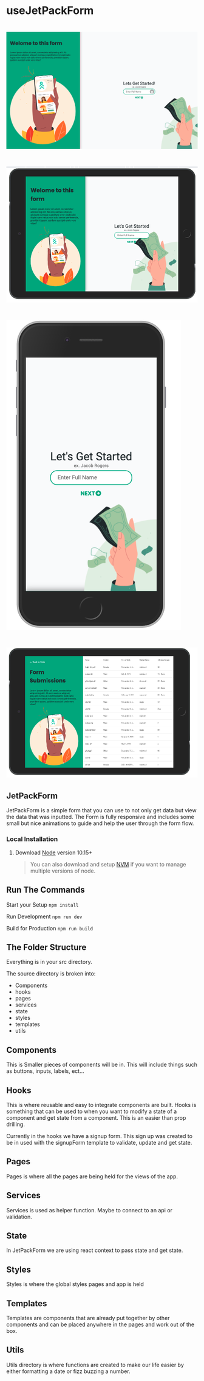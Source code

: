 # useJetPackForm
# ![Jet Pack Desktop](./images/desktop.png)
# ![Jet Pack Tablet](./images/tablet.png)
# ![Jet Pack Mobile](./images/mobile.png)
# ![Jet Pack Form](./images/form.png)

## JetPackForm
JetPackForm is a simple form that you can use to not only get data but view the data that was inputted. The Form is fully responsive and includes some small but nice animations to guide and help the user through the form flow.

### Local Installation

1. Download [Node](https://nodejs.org/en/) version 10.15+
   > You can also download and setup [NVM](https://github.com/creationix/nvm) if you want to manage multiple versions of node.

## Run The Commands

Start your Setup
`npm install`

Run Development
`npm run dev`

Build for Production
`npm run build`

## The Folder Structure

Everything is in your src directory.

The source directory is broken into:
* Components
* hooks
* pages
* services
* state
* styles
* templates
* utils

## Components
This is Smaller pieces of components will be in. This will include things such as buttons, inputs, labels, ect...

## Hooks
This is where reusable and easy to integrate components are built. Hooks is something that can be used to when you want to modify a state of a component and get state from a component. This is an easier than prop drilling.

Currently in the hooks we have a signup form. This sign up was created to be in used with the signupForm template to validate, update and get state.

## Pages
Pages is where all the pages are being held for the views of the app.

## Services
Services is used as helper function. Maybe to connect to an api or validation.

## State
In JetPackForm we are using react context to pass state and get state.

## Styles
Styles is where the global styles pages and app is held

## Templates
Templates are components that are already put together by other components and can be placed anywhere in the pages and work out of the box.

## Utils
Utils directory is where functions are created to make our life easier by either formatting a date or fizz buzzing a number.